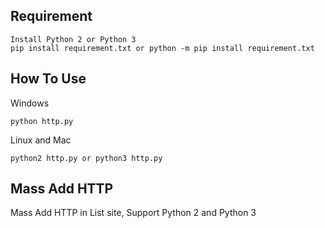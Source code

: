 ## Requirement
```
Install Python 2 or Python 3
pip install requirement.txt or python -m pip install requirement.txt
```

## How To Use
Windows
```
python http.py
```
Linux and Mac
```
python2 http.py or python3 http.py
```

## Mass Add HTTP
Mass Add HTTP in List site, Support Python 2 and Python 3
